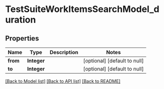 # TestSuiteWorkItemsSearchModel_duration
## Properties

| Name | Type | Description | Notes |
|------------ | ------------- | ------------- | -------------|
| **from** | **Integer** |  | [optional] [default to null] |
| **to** | **Integer** |  | [optional] [default to null] |

[[Back to Model list]](../README.md#documentation-for-models) [[Back to API list]](../README.md#documentation-for-api-endpoints) [[Back to README]](../README.md)

